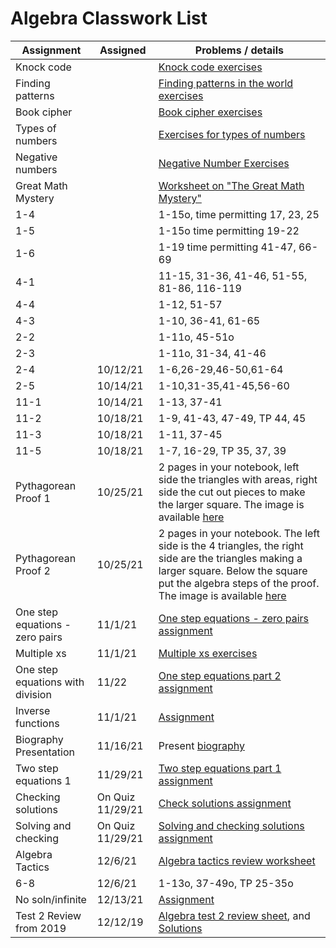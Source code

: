 # Algebra Classwork List

|Assignment | Assigned | Problems / details |
|-----------|-----|--------------------|
|Knock code |     | [Knock code exercises](https://docs.google.com/document/d/1U06XcsFspu8KAN_23WcwOCW-9xS24IluFGwGOy32qQg/edit?usp=sharing)|
|Finding patterns|| [Finding patterns in the world exercises](https://docs.google.com/document/d/1jFKtXioBGcuLrV7nrccva9nHKl5koOddg0Mj1-VoQ58/edit?usp=sharing)
|Book cipher|  | [Book cipher exercises](https://docs.google.com/document/d/1s5dAe8syztFvUHtvviae9B-AGhp1qBnq9PiJ9Q7VV3U/edit?usp=sharing)
|Types of numbers|  | [Exercises for types of numbers](https://docs.google.com/document/d/1-ozoC4NtGDBL0-3st4QlNvHv716J5ykc2Q-Hc5dqLtI/edit?usp=sharing)
|Negative numbers|  | [Negative Number Exercises](https://docs.google.com/document/d/1NxbFKaTzMugZuLuh_2_taqPBs3jO_bojAQH6ralrHPA/edit?usp=sharing)
|Great Math Mystery| | [Worksheet on "The Great Math Mystery"](https://docs.google.com/document/d/1MYjovzS04UY-p52XPhUJqdLYsfGuUIAws4aahbFPntk/edit?usp=sharing)
|1-4 | | 1-15o, time permitting 17, 23, 25
|1-5 | | 1-15o time permitting 19-22
|1-6 | | 1-19 time permitting 41-47, 66-69
|4-1| | 11-15, 31-36, 41-46, 51-55, 81-86, 116-119
|4-4|  | 1-12, 51-57
|4-3| | 1-10, 36-41, 61-65
|2-2| |1-11o, 45-51o
|2-3| |1-11o, 31-34, 41-46
|2-4| 10/12/21 | 1-6,26-29,46-50,61-64
|2-5| 10/14/21 | 1-10,31-35,41-45,56-60
|11-1| 10/14/21 | 1-13, 37-41
|11-2| 10/18/21 | 1-9, 41-43, 47-49, TP 44, 45
|11-3| 10/18/21 | 1-11, 37-45
|11-5| 10/18/21 | 1-7, 16-29, TP 35, 37, 39
|Pythagorean Proof 1| 10/25/21 | 2 pages in your notebook, left side the triangles with areas, right side the cut out pieces to make the larger square.  The image is available [here](../2019/math/PythagoreanProof1.png)
|Pythagorean Proof 2| 10/25/21 | 2 pages in your notebook.  The left side is the 4 triangles, the right side are the triangles making a larger square.  Below the square put the algebra steps of the proof.  The image is available [here](../2019/math/PythagoreanProof2.png)
|One step equations - zero pairs | 11/1/21 | [One step equations - zero pairs assignment](https://docs.google.com/document/d/1WZtU4gxArIGzwlY2FPUaaauzgCk5m_9Ilfb1YxWPaYg/edit?usp=sharing)
|Multiple xs | 11/1/21 | [Multiple xs exercises](https://docs.google.com/document/d/1Eephdxyn8o7HlEJ8VSBHPJiTNOQcWYzADzZz0RrsXLM/edit?usp=sharing)
|One step equations with division | 11/22 | [One step equations part 2 assignment](https://docs.google.com/document/d/1TEExZpl4dO4NSCkZOWZ8DA5It9G5QI7FIUclDsHVrlU/edit?usp=sharing)
|Inverse functions| 11/1/21| [Assignment](https://docs.google.com/document/d/1QNPmsbSLnEI6cd8QfnJRde7OSwZOBHy_oVIJUfIiuuc/edit)
|Biography Presentation| 11/16/21 | Present [biography](../2019/math/biography-project)
|Two step equations 1 | 11/29/21 | [Two step equations part 1 assignment](https://docs.google.com/document/d/1MfVK7ft2E-CaMHD66-1XALYtPqPtjJl7UkxYQG_q0ss/edit?usp=sharing)
|Checking solutions|On Quiz 11/29/21 | [Check solutions assignment](https://docs.google.com/document/d/1-WrZBTnO9qt5Mb0HSnUeFIraSBZ1MxMIIeyvKZYeNNg/edit?usp=sharing)
|Solving and checking|On Quiz 11/29/21| [Solving and checking solutions assignment](https://docs.google.com/document/d/1ljM8QFbedX3ZqQEfPdpgVw7wDNK8DmKqbq9NVulT4hY/edit?usp=sharing)
|Algebra Tactics| 12/6/21 | [Algebra tactics review worksheet](https://docs.google.com/document/d/1cQh67F-nnRg148IahyY4XH8k68JfRtkM8IbvnW79FLI/edit?usp=sharing)
|6-8| 12/6/21 | 1-13o, 37-49o, TP 25-35o
|No soln/infinite | 12/13/21 | [Assignment](https://paper.dropbox.com/doc/No-solution-infinite-number-or-one--BYVyXcv3HXj5Vhw~OOJ4HtVVAQ-xgcEh4vffFxoMB2rJyDiU)
|Test 2 Review from 2019| 12/12/19 | [Algebra test 2 review sheet](https://docs.google.com/document/d/1HXkjTdWUp7LUsYOssg4gITPu1pCXinuN-vJYIYjn920/edit?usp=sharing), and [Solutions](../2019/math/Algebra-Test2-Review-Solutions.pdf)
